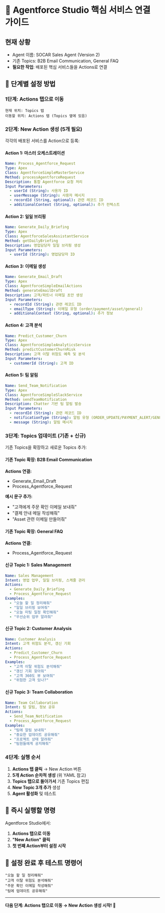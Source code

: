 # 🚀 Agentforce Studio 핵심 서비스 연결 가이드

## 현재 상황
- Agent 이름: SOCAR Sales Agent (Version 2)
- 기존 Topics: B2B Email Communication, General FAQ  
- **필요한 작업**: 배포된 핵심 서비스들을 Actions로 연결

## 📍 단계별 설정 방법

### 1단계: Actions 탭으로 이동
```
현재 위치: Topics 탭
이동할 위치: Actions 탭 (Topics 옆에 있음)
```

### 2단계: New Action 생성 (5개 필요)
각각의 배포된 서비스를 Action으로 등록:

#### Action 1: 마스터 오케스트레이션
```yaml
Name: Process_Agentforce_Request
Type: Apex
Class: AgentforceSimpleMasterService
Method: processAgentforceRequest
Description: 통합 Agentforce 요청 처리
Input Parameters:
  - userId (String): 사용자 ID
  - userMessage (String): 사용자 메시지  
  - recordId (String, optional): 관련 레코드 ID
  - additionalContext (String, optional): 추가 컨텍스트
```

#### Action 2: 일일 브리핑
```yaml
Name: Generate_Daily_Briefing
Type: Apex
Class: AgentforceSalesAssistantService
Method: getDailyBriefing
Description: 영업담당자 일일 브리핑 생성
Input Parameters:
  - userId (String): 영업담당자 ID
```

#### Action 3: 이메일 생성
```yaml
Name: Generate_Email_Draft
Type: Apex
Class: AgentforceSimpleEmailActions
Method: generateEmailDraft
Description: 고객/파트너 이메일 초안 생성
Input Parameters:
  - recordId (String): 관련 레코드 ID
  - emailType (String): 이메일 유형 (order/payment/asset/general)
  - additionalContext (String, optional): 추가 정보
```

#### Action 4: 고객 분석
```yaml
Name: Predict_Customer_Churn
Type: Apex
Class: AgentforceSimpleAnalyticsService
Method: predictCustomerChurnRisk
Description: 고객 이탈 위험도 예측 및 분석
Input Parameters:
  - customerId (String): 고객 ID
```

#### Action 5: 팀 알림
```yaml
Name: Send_Team_Notification
Type: Apex
Class: AgentforceSimpleSlackService
Method: sendTeamNotification
Description: Chatter 기반 팀 알림 발송
Input Parameters:
  - recordId (String): 관련 레코드 ID
  - notificationType (String): 알림 유형 (ORDER_UPDATE/PAYMENT_ALERT/GENERAL)
  - message (String): 알림 메시지
```

### 3단계: Topics 업데이트 (기존 + 신규)
기존 Topics을 확장하고 새로운 Topics 추가:

#### 기존 Topic 확장: B2B Email Communication  
**Actions 연결:**
- Generate_Email_Draft
- Process_Agentforce_Request

**예시 문구 추가:**
- "고객에게 주문 확인 이메일 보내줘"
- "결제 안내 메일 작성해줘"
- "Asset 관련 이메일 만들어줘"

#### 기존 Topic 확장: General FAQ
**Actions 연결:**
- Process_Agentforce_Request

#### 신규 Topic 1: Sales Management
```yaml
Name: Sales Management
Intent: 영업 업무, 일일 브리핑, 스케줄 관리
Actions: 
  - Generate_Daily_Briefing
  - Process_Agentforce_Request
Examples:
  - "오늘 할 일 정리해줘"
  - "일일 브리핑 보여줘"
  - "오늘 미팅 일정 확인해줘"
  - "우선순위 업무 알려줘"
```

#### 신규 Topic 2: Customer Analysis
```yaml
Name: Customer Analysis  
Intent: 고객 위험도 분석, 갱신 기회
Actions:
  - Predict_Customer_Churn
  - Process_Agentforce_Request
Examples:
  - "고객 이탈 위험도 분석해줘"
  - "갱신 기회 찾아줘"
  - "고객 360도 뷰 보여줘"
  - "위험한 고객 있나?"
```

#### 신규 Topic 3: Team Collaboration
```yaml
Name: Team Collaboration
Intent: 팀 알림, 정보 공유
Actions:
  - Send_Team_Notification
  - Process_Agentforce_Request
Examples:
  - "팀에 알림 보내줘"
  - "중요한 업데이트 공유해줘"
  - "프로젝트 상태 알려줘"
  - "팀원들에게 공지해줘"
```

### 4단계: 실행 순서
1. **Actions 탭 클릭** → New Action 버튼
2. **5개 Action 순차적 생성** (위 YAML 참고)
3. **Topics 탭으로 돌아가서** 기존 Topics 편집
4. **New Topic 3개 추가** 생성
5. **Agent 활성화** 및 테스트

## 🎯 즉시 실행할 명령

Agentforce Studio에서:
1. **Actions 탭으로 이동**
2. **"New Action" 클릭**
3. **첫 번째 Action부터 설정 시작**

## 📝 설정 완료 후 테스트 명령어
```
"오늘 할 일 정리해줘"
"고객 이탈 위험도 분석해줘" 
"주문 확인 이메일 작성해줘"
"팀에 업데이트 공유해줘"
```

---
**다음 단계: Actions 탭으로 이동 → New Action 생성 시작! 🚀**
